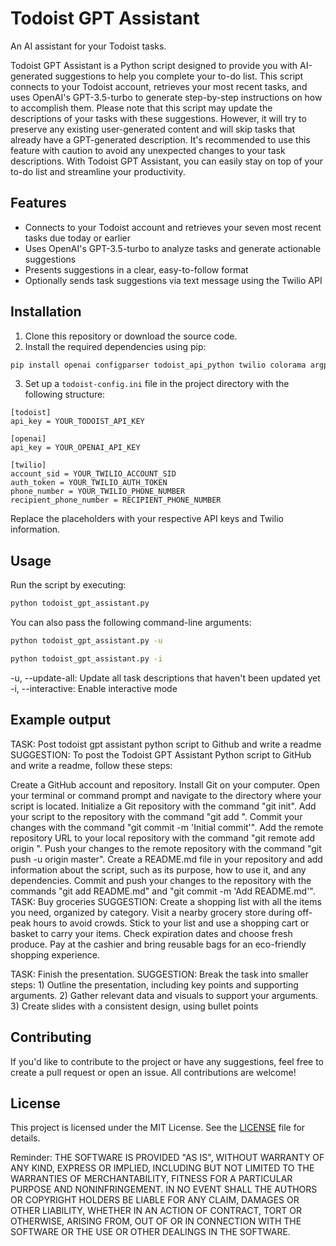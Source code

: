# Todoist GPT Assistant
An AI assistant for your Todoist tasks.

Todoist GPT Assistant is a Python script designed to provide you with AI-generated suggestions to help you complete your to-do list. This script connects to your Todoist account, retrieves your most recent tasks, and uses OpenAI's GPT-3.5-turbo to generate step-by-step instructions on how to accomplish them. Please note that this script may update the descriptions of your tasks with these suggestions. However, it will try to preserve any existing user-generated content and will skip tasks that already have a GPT-generated description. It's recommended to use this feature with caution to avoid any unexpected changes to your task descriptions. With Todoist GPT Assistant, you can easily stay on top of your to-do list and streamline your productivity.

## Features

- Connects to your Todoist account and retrieves your seven most recent tasks due today or earlier
- Uses OpenAI's GPT-3.5-turbo to analyze tasks and generate actionable suggestions
- Presents suggestions in a clear, easy-to-follow format
- Optionally sends task suggestions via text message using the Twilio API

## Installation

1. Clone this repository or download the source code.
2. Install the required dependencies using pip:


```bash
pip install openai configparser todoist_api_python twilio colorama argparse
```


3. Set up a `todoist-config.ini` file in the project directory with the following structure:


```
[todoist]
api_key = YOUR_TODOIST_API_KEY

[openai]
api_key = YOUR_OPENAI_API_KEY

[twilio]
account_sid = YOUR_TWILIO_ACCOUNT_SID
auth_token = YOUR_TWILIO_AUTH_TOKEN
phone_number = YOUR_TWILIO_PHONE_NUMBER
recipient_phone_number = RECIPIENT_PHONE_NUMBER
```


Replace the placeholders with your respective API keys and Twilio information.

## Usage

Run the script by executing:


```bash
python todoist_gpt_assistant.py
```


You can also pass the following command-line arguments:
```bash
python todoist_gpt_assistant.py -u
```

```bash
python todoist_gpt_assistant.py -i
```

-u, --update-all: Update all task descriptions that haven't been updated yet
-i, --interactive: Enable interactive mode


## Example output

TASK: Post todoist gpt assistant python script to Github and write a readme
SUGGESTION: To post the Todoist GPT Assistant Python script to GitHub and write a readme, follow these steps:

Create a GitHub account and repository.
Install Git on your computer.
Open your terminal or command prompt and navigate to the directory where your script is located.
Initialize a Git repository with the command "git init".
Add your script to the repository with the command "git add <filename>".
Commit your changes with the command "git commit -m 'Initial commit'".
Add the remote repository URL to your local repository with the command "git remote add origin <remote-repo-URL>".
Push your changes to the remote repository with the command "git push -u origin master".
Create a README.md file in your repository and add information about the script, such as its purpose, how to use it, and any dependencies.
Commit and push your changes to the repository with the commands "git add README.md" and "git commit -m 'Add README.md'".
TASK: Buy groceries
SUGGESTION: Create a shopping list with all the items you need, organized by category. Visit a nearby grocery store during off-peak hours to avoid crowds. Stick to your list and use a shopping cart or basket to carry your items. Check expiration dates and choose fresh produce. Pay at the cashier and bring reusable bags for an eco-friendly shopping experience.

TASK: Finish the presentation.
SUGGESTION: Break the task into smaller steps: 1) Outline the presentation, including key points and supporting arguments. 2) Gather relevant data and visuals to support your arguments. 3) Create slides with a consistent design, using bullet points

## Contributing

If you'd like to contribute to the project or have any suggestions, feel free to create a pull request or open an issue. All contributions are welcome!

## License

This project is licensed under the MIT License. See the [LICENSE](LICENSE) file for details.

Reminder:
THE SOFTWARE IS PROVIDED "AS IS", WITHOUT WARRANTY OF ANY KIND,
EXPRESS OR IMPLIED, INCLUDING BUT NOT LIMITED TO THE WARRANTIES OF
MERCHANTABILITY, FITNESS FOR A PARTICULAR PURPOSE AND
NONINFRINGEMENT. IN NO EVENT SHALL THE AUTHORS OR COPYRIGHT HOLDERS BE
LIABLE FOR ANY CLAIM, DAMAGES OR OTHER LIABILITY, WHETHER IN AN ACTION
OF CONTRACT, TORT OR OTHERWISE, ARISING FROM, OUT OF OR IN CONNECTION
WITH THE SOFTWARE OR THE USE OR OTHER DEALINGS IN THE SOFTWARE.
